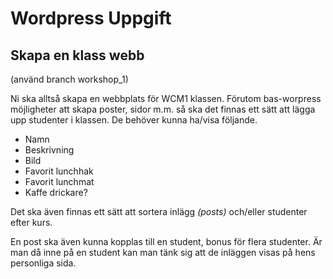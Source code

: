 # Wordpress Uppgift

## Skapa en klass webb
(använd branch workshop_1)

Ni ska alltså skapa en webbplats för WCM1 klassen.
Förutom bas-worpress möjligheter att skapa poster, sidor m.m. så ska det finnas 
ett sätt att lägga upp studenter i klassen. De behöver kunna ha/visa följande.
- Namn
- Beskrivning
- Bild
- Favorit lunchhak
- Favorit lunchmat
- Kaffe drickare?

Det ska även finnas ett sätt att sortera inlägg _(posts)_ och/eller studenter efter kurs.

En post ska även kunna kopplas till en student, bonus för flera studenter.
Är man då inne på en student kan man tänk sig att de inläggen visas på hens personliga sida.
